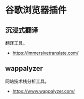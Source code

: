 # 谷歌浏览器插件

## 沉浸式翻译

翻译工具。

- https://immersivetranslate.com/

## wappalyzer

网站技术栈分析工具。

- https://www.wappalyzer.com/
